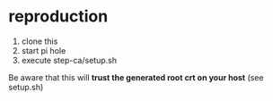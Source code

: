 # reproduction

1. clone this
2. start pi hole
3. execute step-ca/setup.sh

Be aware that this will **trust the generated root crt on your host** (see setup.sh)
